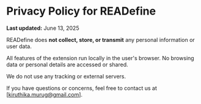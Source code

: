 # Privacy Policy for READefine

**Last updated:** June 13, 2025

READefine does **not collect, store, or transmit** any personal information or user data.

All features of the extension run locally in the user's browser. No browsing data or personal details are accessed or shared.

We do not use any tracking or external servers.

If you have questions or concerns, feel free to contact us at [kiruthika.murug@gmail.com].
